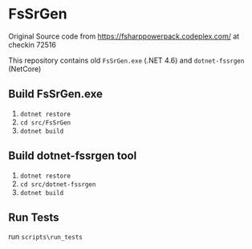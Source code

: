 FsSrGen
=======================

Original Source code from https://fsharppowerpack.codeplex.com/ at checkin 72516

This repository contains old `FsSrGen.exe` (.NET 4.6) and `dotnet-fssrgen` (NetCore)

Build FsSrGen.exe
-----------------

1. `dotnet restore`
2. `cd src/FsSrGen`
2. `dotnet build`


Build dotnet-fssrgen tool
-------------------------

1. `dotnet restore`
2. `cd src/dotnet-fssrgen`
3. `dotnet build`

Run Tests 
--------

run `scripts\run_tests`
